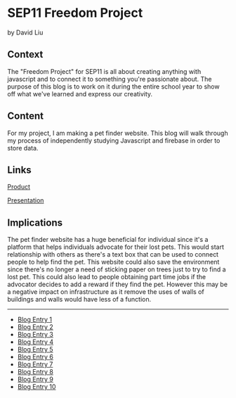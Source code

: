 # SEP11 Freedom Project
by David Liu

## Context
The "Freedom Project" for SEP11 is all about creating anything with javascript and to connect it to something you're passionate about. The purpose of this blog is to work on it during the entire school year to show off what we've learned and express our creativity.

## Content
For my project, I am making a pet finder website. This blog will walk through my process of independently studying Javascript and firebase in order to store data.

## Links

[Product](https://yalah5084.github.io/sep11-fp/index.html)

[Presentation](https://github.com/yalah5084/sep11-fp)

## Implications
The pet finder website has a huge beneficial for individual since it's a platform that helps individuals advocate for their lost pets. This would start relationship with others as there's a text box that can be used to connect people to help find the pet. This website could also save the environment since there's no longer a need of sticking paper on trees just to try to find a lost pet. This could also lead to people obtaining part time jobs if the advocator decides to add a reward if they find the pet. However this may be a negative impact on infrastructure as it remove the uses of walls of buildings and walls would have less of a function.  

---

* [Blog Entry 1](entries/entry01.md)
* [Blog Entry 2](entries/entry02.md)
* [Blog Entry 3](entries/entry03.md)
* [Blog Entry 4](entries/entry04.md)
* [Blog Entry 5](entries/entry05.md)
* [Blog Entry 6](entries/entry06.md)
* [Blog Entry 7](entries/entry07.md)
* [Blog Entry 8](entries/entry08.md)
* [Blog Entry 9](entries/entry09.md)
* [Blog Entry 10](entries/entry10.md)
